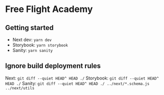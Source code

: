 # Free Flight Academy

## Getting started

- Next dev: `yarn dev`
- Storybook: `yarn storybook`
- Sanity: `yarn sanity`

## Ignore build deployment rules

Next: `git diff --quiet HEAD^ HEAD ./`
Storybook: `git diff --quiet HEAD^ HEAD ./`
Sanity: `git diff --quiet HEAD^ HEAD ./ ../next/*.schema.js ../next/utils`
